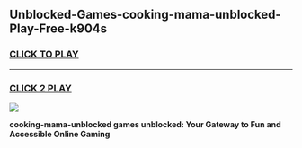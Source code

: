 
## Unblocked-Games-cooking-mama-unblocked-Play-Free-k904s
<h3>
<a href="https://premium76.site?title=cooking-mama-unblocked&ref=10A">CLICK TO PLAY</a></h3>
<hr>

<h3>
<a href="https://premium76.site?title=cooking-mama-unblocked&ref=10A">CLICK 2 PLAY</a>
  
</h3>

<a href="https://premium76.site?title=cooking-mama-unblocked&ref=10A"><img src="https://clearcache.store/games.png"></a>


**cooking-mama-unblocked games unblocked: Your Gateway to Fun and Accessible Online Gaming**
